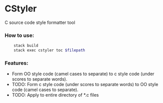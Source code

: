 # CStyler
C source code style formatter tool 

### How to use:
```bash
    stack build
    stack exec cstyler toc $filepath
```
### Features:
* Form OO style code (camel cases to separate) to c style code (under scores to separate words).
* TODO: Form c style code (under scores to separate words) to OO style code (camel cases to separate).
* TODO: Apply to entire directory of *.c files
